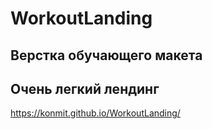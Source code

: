 # WorkoutLanding

## Верстка обучающего макета 
## Очень легкий лендинг

https://konmit.github.io/WorkoutLanding/
